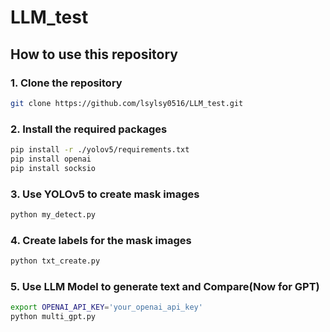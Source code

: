 # LLM_test
## How to use this repository
### 1. Clone the repository
```bash
git clone https://github.com/lsylsy0516/LLM_test.git
```
### 2. Install the required packages
```bash
pip install -r ./yolov5/requirements.txt
pip install openai
pip install socksio
```
### 3. Use YOLOv5 to create mask images
```bash
python my_detect.py
```
### 4. Create labels for the mask images
```bash
python txt_create.py
```
### 5. Use LLM Model to generate text and Compare(Now for GPT)
```bash
export OPENAI_API_KEY='your_openai_api_key'
python multi_gpt.py
```
